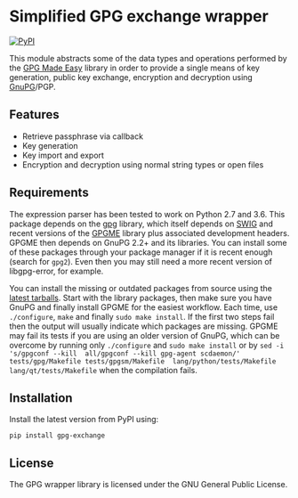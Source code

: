 # Simplified GPG exchange wrapper

[![PyPI](https://img.shields.io/pypi/v/gpg-exchange.svg)](https://pypi.python.org/pypi/gpg-exchange)

This module abstracts some of the data types and operations performed by the
[GPG Made Easy](https://pypi.python.org/pypi/gpg) library in order to provide 
a single means of key generation,
public key exchange, encryption and decryption using 
[GnuPG](https://www.gnupg.org/)/PGP.

## Features

- Retrieve passphrase via callback
- Key generation
- Key import and export
- Encryption and decryption using normal string types or open files

## Requirements

The expression parser has been tested to work on Python 2.7 and 3.6. This 
package depends on the [gpg](https://pypi.python.org/pypi/gpg) library, which 
itself depends on [SWIG](http://www.swig.org/) and recent versions of the
[GPGME](https://www.gnupg.org/software/gpgme/index.html) library plus 
associated development headers. GPGME then depends on GnuPG 2.2+ and its 
libraries. You can install some of these packages through your package manager 
if it is recent enough (search for `gpg2`). Even then you may still need a more 
recent version of libgpg-error, for example.

You can install the missing or outdated packages from source using the [latest 
tarballs](https://www.gnupg.org/download/index.html).
Start with the library packages, then make sure you have GnuPG and finally 
install GPGME for the easiest workflow. Each time, use `./configure`, `make` 
and finally `sudo make install`. If the first two steps fail then the output 
will usually indicate which packages are missing. GPGME may fail its tests if 
you are using an older version of GnuPG, which can be overcome by running only 
`./configure` and `sudo make install` or by `sed -i 's/gpgconf --kill 
all/gpgconf --kill gpg-agent scdaemon/' tests/gpg/Makefile tests/gpgsm/Makefile 
lang/python/tests/Makefile lang/qt/tests/Makefile` when the compilation fails.

## Installation

Install the latest version from PyPI using:

```
pip install gpg-exchange
```

## License

The GPG wrapper library is licensed under the GNU General Public License.
